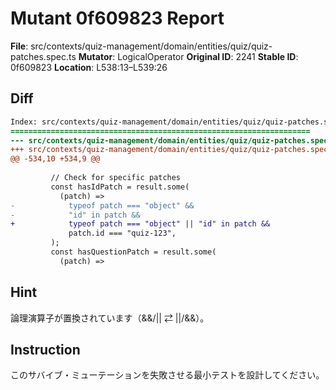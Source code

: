 # Mutant 0f609823 Report

**File**: src/contexts/quiz-management/domain/entities/quiz/quiz-patches.spec.ts
**Mutator**: LogicalOperator
**Original ID**: 2241
**Stable ID**: 0f609823
**Location**: L538:13–L539:26

## Diff

```diff
Index: src/contexts/quiz-management/domain/entities/quiz/quiz-patches.spec.ts
===================================================================
--- src/contexts/quiz-management/domain/entities/quiz/quiz-patches.spec.ts	original
+++ src/contexts/quiz-management/domain/entities/quiz/quiz-patches.spec.ts	mutated #2241
@@ -534,10 +534,9 @@
 
         // Check for specific patches
         const hasIdPatch = result.some(
           (patch) =>
-            typeof patch === "object" &&
-            "id" in patch &&
+            typeof patch === "object" || "id" in patch &&
             patch.id === "quiz-123",
         );
         const hasQuestionPatch = result.some(
           (patch) =>
```

## Hint

論理演算子が置換されています（&&/|| ⇄ ||/&&）。

## Instruction

このサバイブ・ミューテーションを失敗させる最小テストを設計してください。
